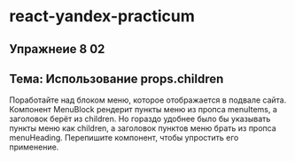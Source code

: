 # react-yandex-practicum
## Упражнеие 8 02
## Тема: Использование props.children
Поработайте над блоком меню, которое отображается в подвале сайта. 
Компонент MenuBlock рендерит пункты меню из пропса menuItems, а заголовок берёт из children. 
Но гораздо удобнее было бы указывать пункты меню как children, а заголовок пунктов меню брать из пропса menuHeading. 
Перепишите компонент, чтобы упростить его применение.
